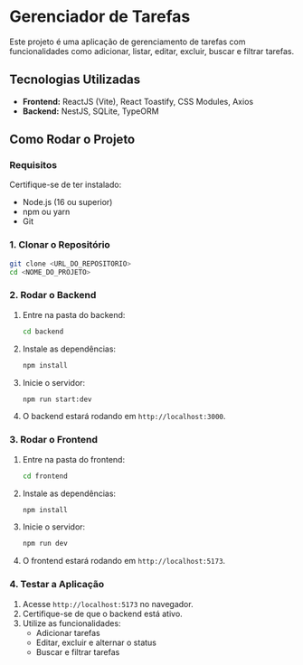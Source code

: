 # Gerenciador de Tarefas

Este projeto é uma aplicação de gerenciamento de tarefas com funcionalidades como adicionar, listar, editar, excluir, buscar e filtrar tarefas.

## Tecnologias Utilizadas

- **Frontend:** ReactJS (Vite), React Toastify, CSS Modules, Axios
- **Backend:** NestJS, SQLite, TypeORM

## Como Rodar o Projeto

### Requisitos

Certifique-se de ter instalado:

- Node.js (16 ou superior)
- npm ou yarn
- Git

### 1. Clonar o Repositório

```bash
git clone <URL_DO_REPOSITORIO>
cd <NOME_DO_PROJETO>
```

### 2. Rodar o Backend

1. Entre na pasta do backend:
   ```bash
   cd backend
   ```
2. Instale as dependências:
   ```bash
   npm install
   ```
3. Inicie o servidor:
   ```bash
   npm run start:dev
   ```
4. O backend estará rodando em `http://localhost:3000`.

### 3. Rodar o Frontend

1. Entre na pasta do frontend:
   ```bash
   cd frontend
   ```
2. Instale as dependências:
   ```bash
   npm install
   ```
3. Inicie o servidor:
   ```bash
   npm run dev
   ```
5. O frontend estará rodando em `http://localhost:5173`.

### 4. Testar a Aplicação

1. Acesse `http://localhost:5173` no navegador.
2. Certifique-se de que o backend está ativo.
3. Utilize as funcionalidades:
   - Adicionar tarefas
   - Editar, excluir e alternar o status
   - Buscar e filtrar tarefas

